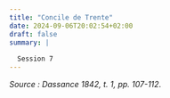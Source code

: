```yaml
---
title: "Concile de Trente"
date: 2024-09-06T20:02:54+02:00
draft: false
summary: |
  
  Session 7 
---
```



*Source : Dassance 1842, t. 1, pp. 107-112*.
